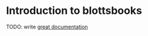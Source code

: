 # Introduction to blottsbooks

TODO: write [great documentation](http://jacobian.org/writing/what-to-write/)
